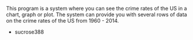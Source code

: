 This program is a system where you can see the crime rates of the US in a chart, graph or plot. The system can provide you with several rows of data on the crime rates of the US from 1960 - 2014. 

- sucrose388
